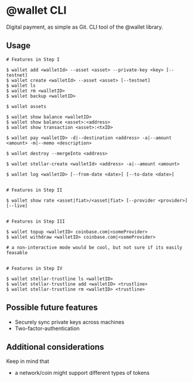 # @wallet CLI

Digital payment, as simple as Git. CLI tool of the @wallet library.

## Usage

```
# Features in Step I

$ wallet add <walletId> --asset <asset> --private-key <key> [--testnet]
$ wallet create <walletId> --asset <asset> [--testnet]
$ wallet ls
$ wallet rm <walletID>
$ wallet backup <walletID>

$ wallet assets

$ wallet show balance <walletID>
$ wallet show balance <asset>:<address>
$ wallet show transaction <asset>:<txID>

$ wallet pay <walletID> -d|--destination <address> -a|--amount <amount> -m|--memo <description>

$ wallet destroy --mergeInto <address>

$ wallet stellar-create <walletId> <address> -a|--amount <amount>

$ wallet log <walletID> [--from-date <date>] [--to-date <date>]


# Features in Step II

$ wallet show rate <asset|fiat>/<asset|fiat> [--provider <provider>] [--live]


# Features in Step III

$ wallet topup <walletID> coinbase.com|<someProvider>
$ wallet withdraw <walletID> coinbase.com|<someProvider>

# a non-interactive mode would be cool, but not sure if its easily feasable


# Features in Step IV

$ wallet stellar-trustline ls <walletID>
$ wallet stellar-trustline add <walletID> <trustline>
$ wallet stellar-trustline rm <walletID> <trustline>
```


## Possible future features

* Securely sync private keys across machines
* Two-factor-authentication


## Additional considerations

Keep in mind that

* a network/coin might support different types of tokens
